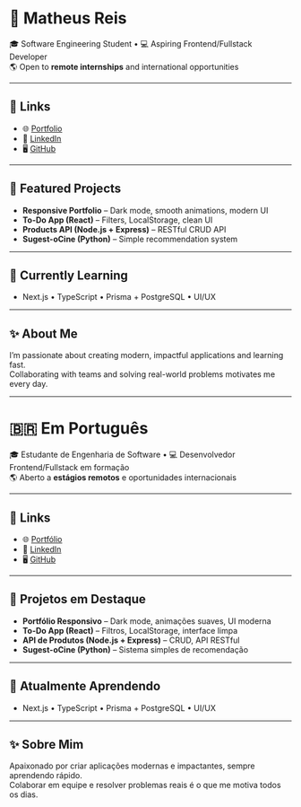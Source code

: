 # 👋 Matheus Reis

🎓 Software Engineering Student • 💻 Aspiring Frontend/Fullstack Developer  
🌎 Open to **remote internships** and international opportunities  

---

## 🔗 Links
- 🌐 [Portfolio](https://matheushrz.github.io/matheus-portfolio)  
- 💼 [LinkedIn](https://www.linkedin.com/in/matheus-reis-bb38a7265)  
- 🖥️ [GitHub](https://github.com/Matheushrz)  

---

## 🚀 Featured Projects
- **Responsive Portfolio** – Dark mode, smooth animations, modern UI  
- **To-Do App (React)** – Filters, LocalStorage, clean UI  
- **Products API (Node.js + Express)** – RESTful CRUD API  
- **Sugest-oCine (Python)** – Simple recommendation system  

---

## 🌱 Currently Learning
- Next.js • TypeScript • Prisma + PostgreSQL • UI/UX  

---

## ✨ About Me
I’m passionate about creating modern, impactful applications and learning fast.  
Collaborating with teams and solving real-world problems motivates me every day.  

---

# 🇧🇷 Em Português

🎓 Estudante de Engenharia de Software • 💻 Desenvolvedor Frontend/Fullstack em formação  
🌎 Aberto a **estágios remotos** e oportunidades internacionais  

---

## 🔗 Links
- 🌐 [Portfólio](https://matheushrz.github.io/matheus-portfolio)  
- 💼 [LinkedIn](https://www.linkedin.com/in/matheus-reis-bb38a7265)  
- 🖥️ [GitHub](https://github.com/Matheushrz)  

---

## 🚀 Projetos em Destaque
- **Portfólio Responsivo** – Dark mode, animações suaves, UI moderna  
- **To-Do App (React)** – Filtros, LocalStorage, interface limpa  
- **API de Produtos (Node.js + Express)** – CRUD, API RESTful  
- **Sugest-oCine (Python)** – Sistema simples de recomendação  

---

## 🌱 Atualmente Aprendendo
- Next.js • TypeScript • Prisma + PostgreSQL • UI/UX  

---

## ✨ Sobre Mim
Apaixonado por criar aplicações modernas e impactantes, sempre aprendendo rápido.  
Colaborar em equipe e resolver problemas reais é o que me motiva todos os dias.  
